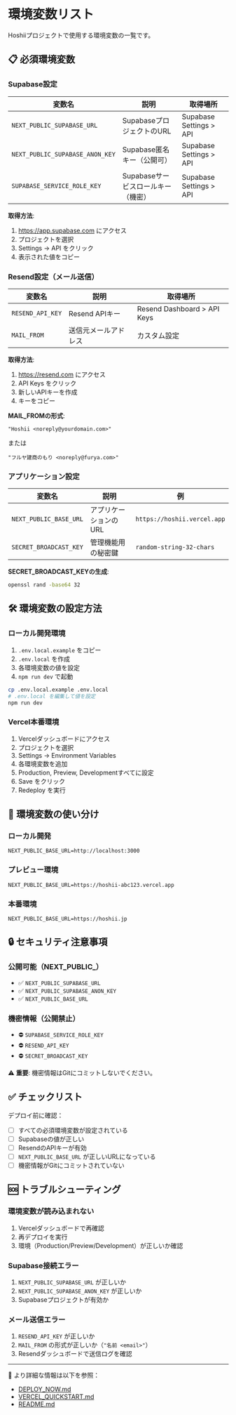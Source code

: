 # 環境変数リスト

Hoshiiプロジェクトで使用する環境変数の一覧です。

## 📋 必須環境変数

### Supabase設定

| 変数名 | 説明 | 取得場所 |
|--------|------|----------|
| `NEXT_PUBLIC_SUPABASE_URL` | SupabaseプロジェクトのURL | Supabase Settings > API |
| `NEXT_PUBLIC_SUPABASE_ANON_KEY` | Supabase匿名キー（公開可） | Supabase Settings > API |
| `SUPABASE_SERVICE_ROLE_KEY` | Supabaseサービスロールキー（機密） | Supabase Settings > API |

**取得方法**:
1. https://app.supabase.com にアクセス
2. プロジェクトを選択
3. Settings → API をクリック
4. 表示された値をコピー

### Resend設定（メール送信）

| 変数名 | 説明 | 取得場所 |
|--------|------|----------|
| `RESEND_API_KEY` | Resend APIキー | Resend Dashboard > API Keys |
| `MAIL_FROM` | 送信元メールアドレス | カスタム設定 |

**取得方法**:
1. https://resend.com にアクセス
2. API Keys をクリック
3. 新しいAPIキーを作成
4. キーをコピー

**MAIL_FROMの形式**:
```
"Hoshii <noreply@yourdomain.com>"
```
または
```
"フルヤ建商のもり <noreply@furya.com>"
```

### アプリケーション設定

| 変数名 | 説明 | 例 |
|--------|------|-----|
| `NEXT_PUBLIC_BASE_URL` | アプリケーションのURL | `https://hoshii.vercel.app` |
| `SECRET_BROADCAST_KEY` | 管理機能用の秘密鍵 | `random-string-32-chars` |

**SECRET_BROADCAST_KEYの生成**:
```bash
openssl rand -base64 32
```

## 🛠️ 環境変数の設定方法

### ローカル開発環境

1. `.env.local.example` をコピー
2. `.env.local` を作成
3. 各環境変数の値を設定
4. `npm run dev` で起動

```bash
cp .env.local.example .env.local
# .env.local を編集して値を設定
npm run dev
```

### Vercel本番環境

1. Vercelダッシュボードにアクセス
2. プロジェクトを選択
3. Settings → Environment Variables
4. 各環境変数を追加
5. Production, Preview, Developmentすべてに設定
6. Save をクリック
7. Redeploy を実行

## 📝 環境変数の使い分け

### ローカル開発
```env
NEXT_PUBLIC_BASE_URL=http://localhost:3000
```

### プレビュー環境
```env
NEXT_PUBLIC_BASE_URL=https://hoshii-abc123.vercel.app
```

### 本番環境
```env
NEXT_PUBLIC_BASE_URL=https://hoshii.jp
```

## 🔒 セキュリティ注意事項

### 公開可能（NEXT_PUBLIC_）
- ✅ `NEXT_PUBLIC_SUPABASE_URL`
- ✅ `NEXT_PUBLIC_SUPABASE_ANON_KEY`
- ✅ `NEXT_PUBLIC_BASE_URL`

### 機密情報（公開禁止）
- ⛔ `SUPABASE_SERVICE_ROLE_KEY`
- ⛔ `RESEND_API_KEY`
- ⛔ `SECRET_BROADCAST_KEY`

⚠️ **重要**: 機密情報はGitにコミットしないでください。

## ✅ チェックリスト

デプロイ前に確認：

- [ ] すべての必須環境変数が設定されている
- [ ] Supabaseの値が正しい
- [ ] ResendのAPIキーが有効
- [ ] `NEXT_PUBLIC_BASE_URL` が正しいURLになっている
- [ ] 機密情報がGitにコミットされていない

## 🆘 トラブルシューティング

### 環境変数が読み込まれない

1. Vercelダッシュボードで再確認
2. 再デプロイを実行
3. 環境（Production/Preview/Development）が正しいか確認

### Supabase接続エラー

1. `NEXT_PUBLIC_SUPABASE_URL` が正しいか
2. `NEXT_PUBLIC_SUPABASE_ANON_KEY` が正しいか
3. Supabaseプロジェクトが有効か

### メール送信エラー

1. `RESEND_API_KEY` が正しいか
2. `MAIL_FROM` の形式が正しいか（`"名前 <email>"`）
3. Resendダッシュボードで送信ログを確認

---

📖 より詳細な情報は以下を参照：
- [DEPLOY_NOW.md](./DEPLOY_NOW.md)
- [VERCEL_QUICKSTART.md](./VERCEL_QUICKSTART.md)
- [README.md](./README.md)

